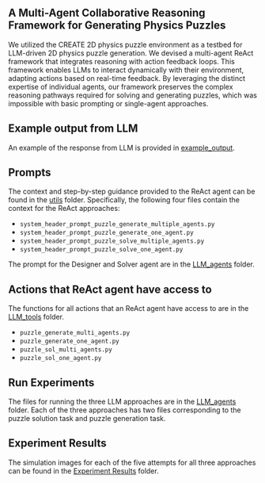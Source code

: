 ## A Multi-Agent Collaborative Reasoning Framework for Generating Physics Puzzles

We utilized the CREATE 2D physics puzzle environment as a testbed for LLM-driven 2D physics puzzle generation. We devised a multi-agent ReAct framework that integrates reasoning with action feedback loops. This framework enables LLMs to interact dynamically with their environment, adapting actions based on real-time feedback. By leveraging the distinct expertise of individual agents, our framework preserves the complex reasoning pathways required for solving and generating puzzles, which was impossible with basic prompting or single-agent approaches.

## Example output from LLM
An example of the response from LLM is provided in [example_output](./example_output.pdf).

## Prompts
The context and step-by-step guidance provided to the ReAct agent can be found in the [utils](./utils) folder.
Specifically, the following four files contain the context for the ReAct approaches:
- `system_header_prompt_puzzle_generate_multiple_agents.py`
- `system_header_prompt_puzzle_generate_one_agent.py`
- `system_header_prompt_puzzle_solve_multiple_agents.py`
- `system_header_prompt_puzzle_solve_one_agent.py`

The prompt for the Designer and Solver agent are in the [LLM_agents](./LLM_agents) folder.

## Actions that ReAct agent have access to
The functions for all actions that an ReAct agent have access to are in the [LLM_tools](./LLM_tools) folder.
- `puzzle_generate_multi_agents.py`
- `puzzle_generate_one_agent.py`
- `puzzle_sol_multi_agents.py`
- `puzzle_sol_one_agent.py`

## Run Experiments
The files for running the three LLM approaches are in the [LLM_agents](./LLM_agents) folder. Each of the three approaches has two files corresponding to the puzzle solution task and puzzle generation task.

## Experiment Results
The simulation images for each of the five attempts for all three approaches can be found in the [Experiment Results](./Experiment%20Results) folder.

